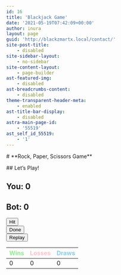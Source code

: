 ```yaml
---
id: 16
title: 'Blackjack Game'
date: '2021-05-19T07:42:09+00:00'
author: inura
layout: page
guid: 'http://blackzmartx.local/contact/'
site-post-title:
    - disabled
site-sidebar-layout:
    - no-sidebar
site-content-layout:
    - page-builder
ast-featured-img:
    - disabled
ast-breadcrumbs-content:
    - disabled
theme-transparent-header-meta:
    - enabled
ast-title-bar-display:
    - disabled
astra-main-page-id:
    - '55519'
ast_self_id_55519:
    - '1'
---
```


<style>/*! elementor - v3.6.8 - 27-07-2022 */
.elementor-heading-title{padding:0;margin:0;line-height:1}.elementor-widget-heading .elementor-heading-title[class*=elementor-size-]>a{color:inherit;font-size:inherit;line-height:inherit}.elementor-widget-heading .elementor-heading-title.elementor-size-small{font-size:15px}.elementor-widget-heading .elementor-heading-title.elementor-size-medium{font-size:19px}.elementor-widget-heading .elementor-heading-title.elementor-size-large{font-size:29px}.elementor-widget-heading .elementor-heading-title.elementor-size-xl{font-size:39px}.elementor-widget-heading .elementor-heading-title.elementor-size-xxl{font-size:59px}</style></head><body># **Rock, Paper, Scissors Game**

  
 <meta charset="utf-8"></meta><style>
.button {
  background-color: #4CAF50; /* Green */
  border: none;
  color: white;
  padding: 15px 32px;
  text-align: center;
  text-decoration: none;
  display: inline-block;
  font-size: 16px;
  margin: 4px 2px;
  cursor: pointer;
}
.button2 {background-color: #008CBA;} /* Blue */
.button3 {background-color: #f44336;} /* Red */
.button4 {background-color: #e7e7e7; color: black;} /* Gray */
.button5 {background-color: #555555;} /* Black */
.button6 {background-color: #FCD2A;} /* Green(Yellow) */
.container-1 {
  border: 0px solid green;
  width: 75%;
  margin: 0 auto;
  text-align: center;
}
.flex-blackjack-row-1, .flex-blackjack-row-2, .flex-blackjack-row-3 {
  display: flex;
  border: 0px solid green;
  padding: 10px;
  flex-wrap: wrap;
  flex-direction: row;
  justify-content: space-around;
}
.flex-blackjack-row-1 {
  background: url('https://1.bp.blogspot.com/-3ljEbZjLQUk/YRt-cE10MtI/AAAAAAAAAnM/JpDO2NKN0OMH_g-qCLtArwVz8q0AmcEugCLcBGAsYHQ/s0/%255BDownloader.la%255D-611b7dd91ac17.jpg');
  color: #00ff00;
  height: 400px;
}
.flex-blackjack-row-1 div {
  border: 1px solid green;
  padding: 10px;
  flex: 1;
  text-align: center;
}
.flex-blackjack-row-1 img {
  width: 25%;
  padding: 10px;
}
.flex-blackjack-row-2 button {
  border: 0px solid green;
  padding: 10px;
}
.flex-blackjack-row-2 div {
  border: 1px solid green;
  padding: 10px;
}
table, th, td {
  padding: 5px;
  border: 1px solid green;
}
    </style>## Let’s Play!

## You: 0

## Bot: 0

 <button id="blackjack-hit-button">Hit</button>  
 <button id="blackjack-stand-button">Done</button>  
 <button id="blackjack-deal-button">Replay</button>

| <font color="#90ee90">Wins</font> | <font color="pink">Losses</font> | <font color="skyblue">Draws</font> |
|---|---|---|
| 0 | 0 | 0 |